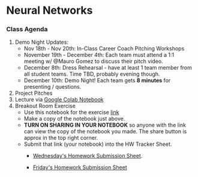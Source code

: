 # Neural Networks

### Class Agenda
1. Demo Night Updates:
	* Nov 18th - Nov 20th: In-Class Career Coach Pitching Workshops
	* November 19th - December 4th: Each team must attend a 1:1 meeting w/ @Mauro Gomez to discuss their pitch video.
	* December 8th: Dress Rehearsal  - have at least 1 team member from all student teams. Time TBD, probably evening though.
	* December 10th: Demo Night!  Each team gets **8 minutes** for presenting / questions.
1. Project Pitches
2. Lecture via [Google Colab Notebook](https://colab.research.google.com/drive/1Snj-zZtsjFTbRgMeOTY19pQtBUhq1GSp?usp=sharing)
3. Breakout Room Exercise 
	* Use this notebook for the exercise [link](https://colab.research.google.com/drive/1MVM9HqVNdRnRxi7nsWcywvBL8OjYOyMx?usp=sharing)
	* Make a copy of the notebook just above.
	* **TURN ON SHARING IN YOUR NOTEBOOK** so anyone with the link can view the copy of the notebook you made. The share button is approx in the top right corner.  
	* Submit that link (your notebook) into the HW Tracker Sheet. 
		* [Wednesday's Homework Submission Sheet](https://docs.google.com/spreadsheets/d/19mFx4h5Fa1XIIO0Hoodo8AQAnuPxUhFIptNJRAxn_hs/edit?usp=sharing).

		* [Friday's Homework Submission Sheet](https://docs.google.com/spreadsheets/d/1K6N3USZtQcBtFgnNo0kRRn1CaGi2HHENZYZxw4xNTkI/edit?usp=sharing)


